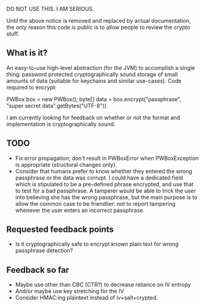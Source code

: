 DO NOT USE THIS. I AM SERIOUS.

Until the above notice is removed and replaced by actual
documentation, the only reason this code is public is to allow people
to review the crypto stuff.

## What is it?

An easy-to-use high-level abstraction (for the JVM) to accomplish a
single thing: password protected cryptographically sound storage of
small amounts of data (suitable for keychains and similar
use-cases). Code required to encrypt:

  PWBox box = new PWBox();
  byte[] data = box.encrypt("passphrase", "super secret data".getBytes("UTF-8"))

I am currently looking for feedback on whether or not the format and
implementation is cryptographically sound.

## TODO

* Fix error propagation; don't result in PWBoxError when PWBoxException is appropriate (structural changes only).
* Consider that humans prefer to know whether they entered the wrong passphrase or the data was corrupt. I could
  have a dedicated field which is stipulated to be a pre-defined phrase encrypted, and use that to test for a
  bad passphrase. A tamperer would be able to trick the user into believing she has the wrong passphrase, but
  the main purpose is to allow the common case to be friendlier: not to report tampering whenever the user
  enters an incorrect passphrase.

## Requested feedback points

* Is it cryptographically safe to encrypt known plain text for wrong passphrase detection?

## Feedback so far

* Maybe use other than CBC (CTR?) to decrease reliance on IV entropy
* And/or maybe use key stretching for the IV
* Consider HMAC:ing plaintext instead of iv+salt+crypted.


